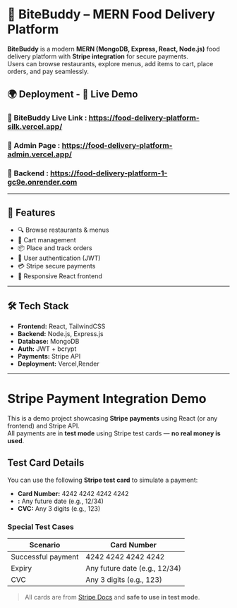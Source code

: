 # 🍔 BiteBuddy – MERN Food Delivery Platform 

**BiteBuddy** is a modern **MERN (MongoDB, Express, React, Node.js)** food delivery platform with **Stripe integration** for secure payments.  
Users can browse restaurants, explore menus, add items to cart, place orders, and pay seamlessly.
## 🌍 Deployment - 🔗 Live Demo
### 🔹 BiteBuddy Live Link : https://food-delivery-platform-silk.vercel.app/
### 🔹 Admin Page : https://food-delivery-platform-admin.vercel.app/
### 🔹 Backend : https://food-delivery-platform-1-gc9e.onrender.com
---

## 🚀 Features
- 🔍 Browse restaurants & menus  
- 🛒 Cart management  
- 📦 Place and track orders  
- 👤 User authentication (JWT)  
- 💳 Stripe secure payments  
- 🎨 Responsive React frontend  

---

## 🛠️ Tech Stack
- **Frontend:** React, TailwindCSS  
- **Backend:** Node.js, Express.js  
- **Database:** MongoDB  
- **Auth:** JWT + bcrypt  
- **Payments:** Stripe API
- **Deployment:** Vercel,Render 

---
# Stripe Payment Integration Demo

This is a demo project showcasing **Stripe payments** using React (or any frontend) and Stripe API.  
All payments are in **test mode** using Stripe test cards — **no real money is used**.

## Test Card Details

You can use the following **Stripe test card** to simulate a payment:

- **Card Number:** 4242 4242 4242 4242  
- **:** Any future date (e.g., 12/34)  
- **CVC:** Any 3 digits (e.g., 123)  

### Special Test Cases

| Scenario                    | Card Number                   |
|-----------------------------|-------------------------------|
| Successful payment          | 4242 4242 4242 4242           |
| Expiry                      | Any future date (e.g., 12/34) |
| CVC                         | Any 3 digits (e.g., 123)      |
> All cards are from [Stripe Docs](https://stripe.com/docs/testing) and **safe to use in test mode**.


